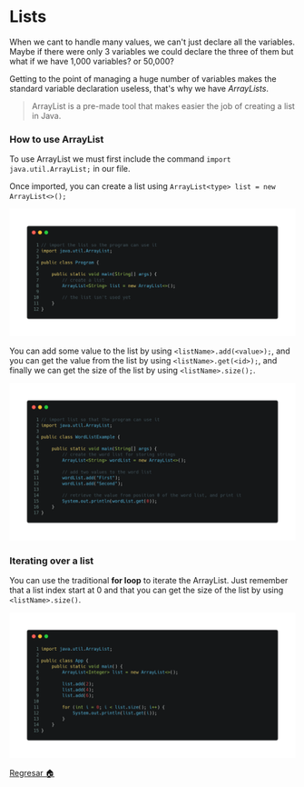 # Lists

When we cant to handle many values, we can't just declare all the variables. Maybe if there were only 3 variables we could declare the three of them but what if we have 1,000 variables? or 50,000?

Getting to the point of managing a huge number of variables makes the standard variable declaration useless, that's why we have *ArrayLists*.

> ArrayList is a pre-made tool that makes easier the job of creating a list in Java.

### How to use ArrayList

To use ArrayList we must first include the command `import java.util.ArrayList;` in our file.


Once imported, you can create a list using `ArrayList<type> list = new ArrayList<>();`

![](../../../Img/j_12.png)

You can add some value to the list by using `<listName>.add(<value>);`, and you can get the value from the list by using `<listName>.get(<id>);`, and finally we can get the size of the list by using `<listName>.size();`.


![](../../../Img/j_13.png)

### Iterating over a list
You can use the traditional **for loop** to iterate the ArrayList. Just remember that a list index start at 0 and that you can get the size of the list by using `<listName>.size()`.

![](../../../Img/j_14.png)

[Regresar 🏠](./README.md)